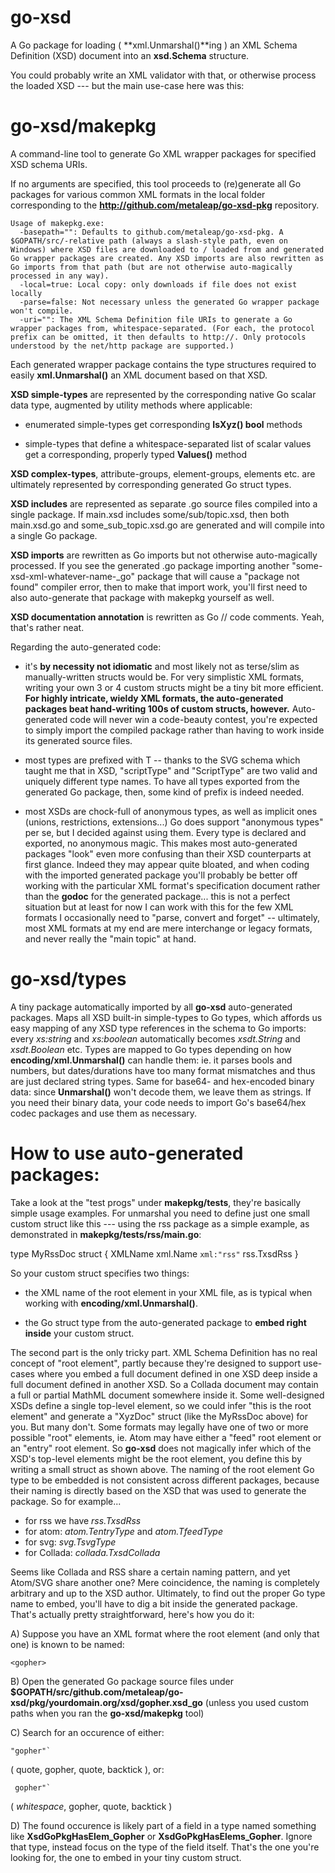 go-xsd
======


A Go package for loading ( **xml.Unmarshal()**ing ) an XML Schema Definition (XSD) document into an **xsd.Schema** structure.

You could probably write an XML validator with that, or otherwise process the loaded XSD --- but the main use-case here was this:


go-xsd/makepkg
==============


A command-line tool to generate Go XML wrapper packages for specified XSD schema URIs.

If no arguments are specified, this tool proceeds to (re)generate all Go packages for various common XML formats in the local folder corresponding to the **http://github.com/metaleap/go-xsd-pkg** repository.


    Usage of makepkg.exe:
      -basepath="": Defaults to github.com/metaleap/go-xsd-pkg. A $GOPATH/src/-relative path (always a slash-style path, even on Windows) where XSD files are downloaded to / loaded from and generated Go wrapper packages are created. Any XSD imports are also rewritten as Go imports from that path (but are not otherwise auto-magically processed in any way).
      -local=true: Local copy: only downloads if file does not exist locally
      -parse=false: Not necessary unless the generated Go wrapper package won't compile.
      -uri="": The XML Schema Definition file URIs to generate a Go wrapper packages from, whitespace-separated. (For each, the protocol prefix can be omitted, it then defaults to http://. Only protocols understood by the net/http package are supported.)


Each generated wrapper package contains the type structures required to easily **xml.Unmarshal()** an XML document based on that XSD.

**XSD simple-types** are represented by the corresponding native Go scalar data type, augmented by utility methods where applicable:

- enumerated simple-types get corresponding **IsXyz() bool** methods

- simple-types that define a whitespace-separated list of scalar values get a corresponding, properly typed **Values()** method

**XSD complex-types**, attribute-groups, element-groups, elements etc. are ultimately represented by corresponding generated Go struct types.

**XSD includes** are represented as separate .go source files compiled into a single package. If main.xsd includes some/sub/topic.xsd, then both main.xsd.go and some_sub_topic.xsd.go are generated and will compile into a single Go package.

**XSD imports** are rewritten as Go imports but not otherwise auto-magically processed. If you see the generated .go package importing another "some-xsd-xml-whatever-name-_go" package that will cause a "package not found" compiler error, then to make that import work, you'll first need to also auto-generate that package with makepkg yourself as well.

**XSD documentation annotation** is rewritten as Go // code comments. Yeah, that's rather neat.

Regarding the auto-generated code:

- it's **by necessity not idiomatic** and most likely not as terse/slim as manually-written structs would be. For very simplistic XML formats, writing your own 3 or 4 custom structs might be a tiny bit more efficient. **For highly intricate, wieldy XML formats, the auto-generated packages beat hand-writing 100s of custom structs, however.** Auto-generated code will never win a code-beauty contest, you're expected to simply import the compiled package rather than having to work inside its generated source files.

- most types are prefixed with T -- thanks to the SVG schema which taught me that in XSD, "scriptType" and "ScriptType" are two valid and uniquely different type names. To have all types exported from the generated Go package, then, some kind of prefix is indeed needed.

- most XSDs are chock-full of anonymous types, as well as implicit ones (unions, restrictions, extensions...) Go does support "anonymous types" per se, but I decided against using them. Every type is declared and exported, no anonymous magic. This makes most auto-generated packages "look" even more confusing than their XSD counterparts at first glance. Indeed they may appear quite bloated, and when coding with the imported generated package you'll probably be better off working with the particular XML format's specification document rather than the **godoc** for the generated package... this is not a perfect situation but at least for now I can work with this for the few XML formats I occasionally need to "parse, convert and forget" -- ultimately, most XML formats at my end are mere interchange or legacy formats, and never really the "main topic" at hand.


go-xsd/types
============


A tiny package automatically imported by all **go-xsd** auto-generated packages.
Maps all XSD built-in simple-types to Go types, which affords us easy mapping of any XSD type references in the schema to Go imports: every *xs:string* and *xs:boolean* automatically becomes *xsdt.String* and *xsdt.Boolean* etc.
Types are mapped to Go types depending on how **encoding/xml.Unmarshal()** can handle them: ie. it parses bools and numbers, but dates/durations have too many format mismatches and thus are just declared string types.
Same for base64- and hex-encoded binary data: since **Unmarshal()** won't decode them, we leave them as strings. If you need their binary data, your code needs to import Go's base64/hex codec packages and use them as necessary.


How to use auto-generated packages:
===================================


Take a look at the "test progs" under **makepkg/tests**, they're basically simple usage examples. For unmarshal you need to define just one small custom struct like this --- using the rss package as a simple example, as demonstrated in **makepkg/tests/rss/main.go**:

  type MyRssDoc struct {
    XMLName xml.Name `xml:"rss"`
    rss.TxsdRss
  }

So your custom struct specifies two things:

- the XML name of the root element in your XML file, as is typical when working with **encoding/xml.Unmarshal()**.

- the Go struct type from the auto-generated package to **embed right inside** your custom struct.

The second part is the only tricky part. XML Schema Definition has no real concept of "root element", partly because they're designed to support use-cases where you embed a full document defined in one XSD deep inside a full document defined in another XSD. So a Collada document may contain a full or partial MathML document somewhere inside it. Some well-designed XSDs define a single top-level element, so we could infer "this is the root element" and generate a "XyzDoc" struct (like the MyRssDoc above) for you. But many don't. Some formats may legally have one of two or more possible "root" elements, ie. Atom may have either a "feed" root element or an "entry" root element. So **go-xsd** does not magically infer which of the XSD's top-level elements might be the root element, you define this by writing a small struct as shown above. The naming of the root element Go type to be embedded is not consistent across different packages, because their naming is directly based on the XSD that was used to generate the package. So for example...

- for rss we have *rss.TxsdRss*
- for atom: *atom.TentryType* and *atom.TfeedType*
- for svg: *svg.TsvgType*
- for Collada: *collada.TxsdCollada*

Seems like Collada and RSS share a certain naming pattern, and yet Atom/SVG share another one? Mere coincidence, the naming is completely arbitrary and up to the XSD author. Ultimately, to find out the proper Go type name to embed, you'll have to dig a bit inside the generated package. That's actually pretty straightforward, here's how you do it:

A) Suppose you have an XML format where the root element (and only that one) is known to be named:


    <gopher>


B) Open the generated Go package source files under **$GOPATH/src/github.com/metaleap/go-xsd/pkg/yourdomain.org/xsd/gopher.xsd_go** (unless you used custom paths when you ran the **go-xsd/makepkg** tool)

C) Search for an occurence of either:


    "gopher"`


( quote, gopher, quote, backtick ), or:


     gopher"`


( *whitespace*, gopher, quote, backtick )

D) The found occurence is likely part of a field in a type named something like **XsdGoPkgHasElem_Gopher** or **XsdGoPkgHasElems_Gopher**. Ignore that type, instead focus on the type of the field itself. That's the one you're looking for, the one to embed in your tiny custom struct.
